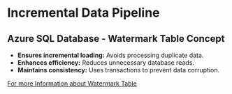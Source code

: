 # Incremental Data Pipeline

## Azure SQL Database - Watermark Table Concept

- **Ensures incremental loading:** Avoids processing duplicate data.
- **Enhances efficiency:** Reduces unnecessary database reads.
- **Maintains consistency:** Uses transactions to prevent data corruption.

[For more Information about Watermark Table ](/code-pipeline/sql-workspace/carsales/watermark/README.md)

